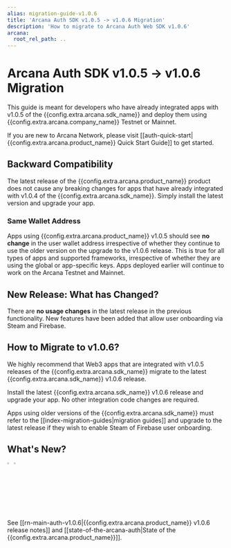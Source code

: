 ```yaml
---
alias: migration-guide-v1.0.6
title: 'Arcana Auth SDK v1.0.5 -> v1.0.6 Migration'
description: 'How to migrate to Arcana Auth Web SDK v1.0.6'
arcana:
  root_rel_path: ..
---
```


# Arcana Auth SDK v1.0.5 -> v1.0.6 Migration

This guide is meant for developers who have already integrated apps with v1.0.5 of the {{config.extra.arcana.sdk_name}} and deploy them using {{config.extra.arcana.company_name}} Testnet or Mainnet.

If you are new to Arcana Network, please visit [[auth-quick-start|{{config.extra.arcana.product_name}} Quick Start Guide]] to get started.

## Backward Compatibility

The latest release of the {{config.extra.arcana.product_name}} product does not cause any breaking changes for apps that have already integrated with v1.0.4 of the {{config.extra.arcana.sdk_name}}. Simply install the latest version and upgrade your app. 

### Same Wallet Address

Apps using {{config.extra.arcana.product_name}} v1.0.5 should see **no change** in the user wallet address irrespective of whether they continue to use the older version on the upgrade to the v1.0.6 release. This is true for all types of apps and supported frameworks, irrespective of whether they are using the global or app-specific keys. Apps deployed earlier will continue to work on the Arcana Testnet and Mainnet. 

## New Release: What has Changed?

There are **no usage changes** in the latest release in the previous functionality. New features have been added that allow user onboarding via Steam and Firebase.

## How to Migrate to v1.0.6?

We highly recommend that Web3 apps that are integrated with v1.0.5 releases of the {{config.extra.arcana.sdk_name}} migrate to the latest {{config.extra.arcana.sdk_name}} v1.0.6 release.

Install the latest {{config.extra.arcana.sdk_name}} v1.0.6 release and upgrade your app. No other integration code changes are required.

Apps using older versions of the {{config.extra.arcana.sdk_name}} must refer to the [[index-migration-guides|migration guides]] and upgrade to the latest release if they wish to enable Steam of Firebase user onboarding.

## What's New?

<img src="/img/icon_new_light.png#only-light" alt="New icon" width="3%" /><img src="/img/icon_new_dark.png#only-dark" alt="New icon" width="3%" />

See [[rn-main-auth-v1.0.6|{{config.extra.arcana.product_name}} v1.0.6 release notes]] and [[state-of-the-arcana-auth|State of the {{config.extra.arcana.product_name}}]].
